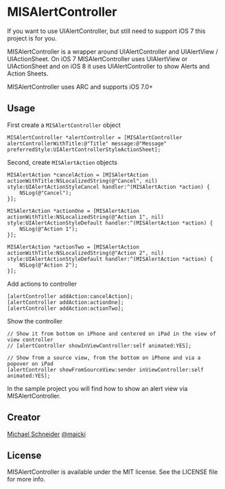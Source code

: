 MISAlertController
=============

If you want to use UIAlertController, but still need to support iOS 7 this project is for you.

MISAlertController is a wrapper around UIAlertController and UIAlertView / UIActionSheet. On iOS 7 MISAlertController uses UIAlertView or UIActionSheet and on iOS 8 it uses UIAlertController to show Alerts and Action Sheets.

MISAlertController uses ARC and supports iOS 7.0+

## Usage

First create a ``MISAlertController`` object

```
MISAlertController *alertController = [MISAlertController alertControllerWithTitle:@"Title" message:@"Message" preferredStyle:UIAlertControllerStyleActionSheet];
```

Second, create ``MISAlertAction`` objects

```
MISAlertAction *cancelAction = [MISAlertAction actionWithTitle:NSLocalizedString(@"Cancel", nil) style:UIAlertActionStyleCancel handler:^(MISAlertAction *action) {
    NSLog(@"Cancel");
}];

MISAlertAction *actionOne = [MISAlertAction actionWithTitle:NSLocalizedString(@"Action 1", nil) style:UIAlertActionStyleDefault handler:^(MISAlertAction *action) {
    NSLog(@"Action 1");
}];

MISAlertAction *actionTwo = [MISAlertAction actionWithTitle:NSLocalizedString(@"Action 2", nil) style:UIAlertActionStyleDefault handler:^(MISAlertAction *action) {
    NSLog(@"Action 2");
}];
```

Add actions to controller

```
[alertController addAction:cancelAction];
[alertController addAction:actionOne];
[alertController addAction:actionTwo];
```

Show the controller

```
// Show it from bottom on iPhone and centered on iPad in the view of view controller
// [alertController showInViewController:self animated:YES];

// Show from a source view, from the bottom on iPhone and via a popover on iPad
[alertController showFromSourceView:sender inViewController:self animated:YES];
```

In the sample project you will find how to show an alert view via MISAlertController.

## Creator

[Michael Schneider](http://mischneider.net)
[@maicki](https://twitter.com/maicki)

## License

MISAlertController is available under the MIT license. See the LICENSE file for more info.